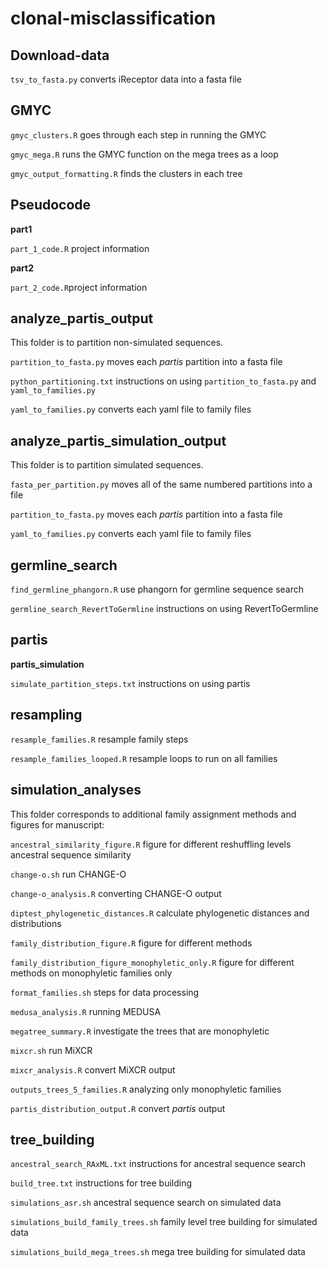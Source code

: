 # clonal-misclassification

## Download-data

``tsv_to_fasta.py`` converts iReceptor data into a fasta file

## GMYC

``gmyc_clusters.R`` goes through each step in running the GMYC

``gmyc_mega.R`` runs the GMYC function on the mega trees as a loop

``gmyc_output_formatting.R`` finds the clusters in each tree

## Pseudocode

**part1**
  
``part_1_code.R`` project information

**part2**

``part_2_code.R``project information

## analyze_partis_output

This folder is to partition non-simulated sequences.

``partition_to_fasta.py`` moves each _partis_ partition into a fasta file

``python_partitioning.txt`` instructions on using ``partition_to_fasta.py``  and ``yaml_to_families.py``

``yaml_to_families.py`` converts each yaml file to family files

## analyze_partis_simulation_output

This folder is to partition simulated sequences.

``fasta_per_partition.py`` moves all of the same numbered partitions into a file

``partition_to_fasta.py``  moves each _partis_ partition into a fasta file

``yaml_to_families.py`` converts each yaml file to family files

## germline_search

``find_germline_phangorn.R`` use phangorn for germline sequence search

``germline_search_RevertToGermline`` instructions on using RevertToGermline

## partis

**partis_simulation**

``simulate_partition_steps.txt`` instructions on using partis

## resampling

``resample_families.R`` resample family steps

``resample_families_looped.R`` resample loops to run on all families

## simulation_analyses

This folder corresponds to additional family assignment methods and figures for manuscript:

``ancestral_similarity_figure.R`` figure for different reshuffling levels ancestral sequence similarity

``change-o.sh`` run CHANGE-O

``change-o_analysis.R`` converting CHANGE-O output

``diptest_phylogenetic_distances.R`` calculate phylogenetic distances and distributions

``family_distribution_figure.R`` figure for different methods

``family_distribution_figure_monophyletic_only.R`` figure for different methods on monophyletic families only

``format_families.sh`` steps for data processing

``medusa_analysis.R`` running MEDUSA

``megatree_summary.R`` investigate the trees that are monophyletic

``mixcr.sh`` run MiXCR

``mixcr_analysis.R`` convert MiXCR output

``outputs_trees_5_families.R`` analyzing only monophyletic families

``partis_distribution_output.R`` convert _partis_ output

## tree_building

``ancestral_search_RAxML.txt`` instructions for ancestral sequence search

``build_tree.txt`` instructions for tree building 

``simulations_asr.sh`` ancestral sequence search on simulated data

``simulations_build_family_trees.sh`` family level tree building for simulated data

``simulations_build_mega_trees.sh`` mega tree building for simulated data
